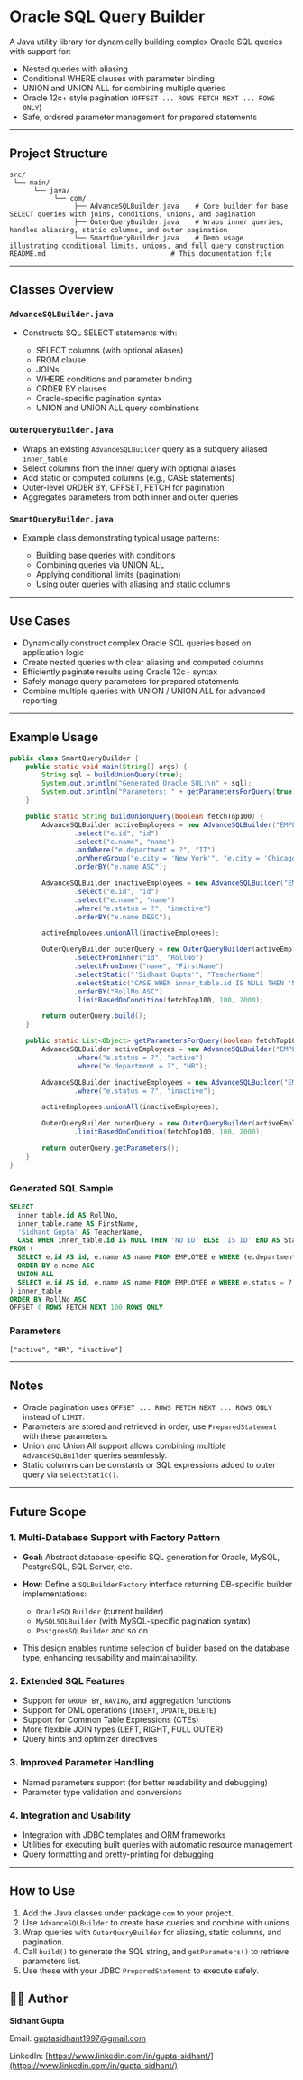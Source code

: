 # Oracle SQL Query Builder

A Java utility library for dynamically building complex Oracle SQL queries with support for:

* Nested queries with aliasing
* Conditional WHERE clauses with parameter binding
* UNION and UNION ALL for combining multiple queries
* Oracle 12c+ style pagination (`OFFSET ... ROWS FETCH NEXT ... ROWS ONLY`)
* Safe, ordered parameter management for prepared statements

---

## Project Structure

```
src/
 └── main/
      └── java/
           └── com/
                ├── AdvanceSQLBuilder.java    # Core builder for base SELECT queries with joins, conditions, unions, and pagination
                ├── OuterQueryBuilder.java    # Wraps inner queries, handles aliasing, static columns, and outer pagination
                └── SmartQueryBuilder.java    # Demo usage illustrating conditional limits, unions, and full query construction
README.md                               # This documentation file
```

---

## Classes Overview

### `AdvanceSQLBuilder.java`

* Constructs SQL SELECT statements with:

    * SELECT columns (with optional aliases)
    * FROM clause
    * JOINs
    * WHERE conditions and parameter binding
    * ORDER BY clauses
    * Oracle-specific pagination syntax
    * UNION and UNION ALL query combinations

### `OuterQueryBuilder.java`

* Wraps an existing `AdvanceSQLBuilder` query as a subquery aliased `inner_table`
* Select columns from the inner query with optional aliases
* Add static or computed columns (e.g., CASE statements)
* Outer-level ORDER BY, OFFSET, FETCH for pagination
* Aggregates parameters from both inner and outer queries

### `SmartQueryBuilder.java`

* Example class demonstrating typical usage patterns:

    * Building base queries with conditions
    * Combining queries via UNION ALL
    * Applying conditional limits (pagination)
    * Using outer queries with aliasing and static columns

---

## Use Cases

* Dynamically construct complex Oracle SQL queries based on application logic
* Create nested queries with clear aliasing and computed columns
* Efficiently paginate results using Oracle 12c+ syntax
* Safely manage query parameters for prepared statements
* Combine multiple queries with UNION / UNION ALL for advanced reporting

---

## Example Usage

```java
public class SmartQueryBuilder {
    public static void main(String[] args) {
        String sql = buildUnionQuery(true);
        System.out.println("Generated Oracle SQL:\n" + sql);
        System.out.println("Parameters: " + getParametersForQuery(true));
    }

    public static String buildUnionQuery(boolean fetchTop100) {
        AdvanceSQLBuilder activeEmployees = new AdvanceSQLBuilder("EMPLOYEE e")
                .select("e.id", "id")
                .select("e.name", "name")
                .andWhere("e.department = ?", "IT")
                .orWhereGroup("e.city = 'New York'", "e.city = 'Chicago'")
                .orderBY("e.name ASC");

        AdvanceSQLBuilder inactiveEmployees = new AdvanceSQLBuilder("EMPLOYEE e")
                .select("e.id", "id")
                .select("e.name", "name")
                .where("e.status = ?", "inactive")
                .orderBY("e.name DESC");

        activeEmployees.unionAll(inactiveEmployees);

        OuterQueryBuilder outerQuery = new OuterQueryBuilder(activeEmployees)
                .selectFromInner("id", "RollNo")
                .selectFromInner("name", "FirstName")
                .selectStatic("'Sidhant Gupta'", "TeacherName")
                .selectStatic("CASE WHEN inner_table.id IS NULL THEN 'NO ID' ELSE 'IS ID' END", "Status")
                .orderBY("RollNo ASC")
                .limitBasedOnCondition(fetchTop100, 100, 2000);

        return outerQuery.build();
    }

    public static List<Object> getParametersForQuery(boolean fetchTop100) {
        AdvanceSQLBuilder activeEmployees = new AdvanceSQLBuilder("EMPLOYEE e")
                .where("e.status = ?", "active")
                .where("e.department = ?", "HR");

        AdvanceSQLBuilder inactiveEmployees = new AdvanceSQLBuilder("EMPLOYEE e")
                .where("e.status = ?", "inactive");

        activeEmployees.unionAll(inactiveEmployees);

        OuterQueryBuilder outerQuery = new OuterQueryBuilder(activeEmployees)
                .limitBasedOnCondition(fetchTop100, 100, 2000);

        return outerQuery.getParameters();
    }
}
```

### Generated SQL Sample

```sql
SELECT 
  inner_table.id AS RollNo, 
  inner_table.name AS FirstName, 
  'Sidhant Gupta' AS TeacherName, 
  CASE WHEN inner_table.id IS NULL THEN 'NO ID' ELSE 'IS ID' END AS Status
FROM (
  SELECT e.id AS id, e.name AS name FROM EMPLOYEE e WHERE (e.department = ?) AND (e.city = 'New York' OR e.city = 'Chicago')
  ORDER BY e.name ASC
  UNION ALL
  SELECT e.id AS id, e.name AS name FROM EMPLOYEE e WHERE e.status = ? ORDER BY e.name DESC
) inner_table
ORDER BY RollNo ASC
OFFSET 0 ROWS FETCH NEXT 100 ROWS ONLY
```

### Parameters

```
["active", "HR", "inactive"]
```

---

## Notes

* Oracle pagination uses `OFFSET ... ROWS FETCH NEXT ... ROWS ONLY` instead of `LIMIT`.
* Parameters are stored and retrieved in order; use `PreparedStatement` with these parameters.
* Union and Union All support allows combining multiple `AdvanceSQLBuilder` queries seamlessly.
* Static columns can be constants or SQL expressions added to outer query via `selectStatic()`.

---

## Future Scope

### 1. Multi-Database Support with Factory Pattern

* **Goal:** Abstract database-specific SQL generation for Oracle, MySQL, PostgreSQL, SQL Server, etc.
* **How:** Define a `SQLBuilderFactory` interface returning DB-specific builder implementations:

    * `OracleSQLBuilder` (current builder)
    * `MySQLSQLBuilder` (with MySQL-specific pagination syntax)
    * `PostgresSQLBuilder` and so on
* This design enables runtime selection of builder based on the database type, enhancing reusability and
  maintainability.

### 2. Extended SQL Features

* Support for `GROUP BY`, `HAVING`, and aggregation functions
* Support for DML operations (`INSERT`, `UPDATE`, `DELETE`)
* Support for Common Table Expressions (CTEs)
* More flexible JOIN types (LEFT, RIGHT, FULL OUTER)
* Query hints and optimizer directives

### 3. Improved Parameter Handling

* Named parameters support (for better readability and debugging)
* Parameter type validation and conversions

### 4. Integration and Usability

* Integration with JDBC templates and ORM frameworks
* Utilities for executing built queries with automatic resource management
* Query formatting and pretty-printing for debugging

---

## How to Use

1. Add the Java classes under package `com` to your project.
2. Use `AdvanceSQLBuilder` to create base queries and combine with unions.
3. Wrap queries with `OuterQueryBuilder` for aliasing, static columns, and pagination.
4. Call `build()` to generate the SQL string, and `getParameters()` to retrieve parameters list.
5. Use these with your JDBC `PreparedStatement` to execute safely.

## 🧑‍💻 Author

**Sidhant Gupta**

Email: [guptasidhant1997@gmail.com](mailto:guptasidhant1997@gmail.com)

LinkedIn: [https://www.linkedin.com/in/gupta-sidhant/](https://www.linkedin.com/in/gupta-sidhant/)
